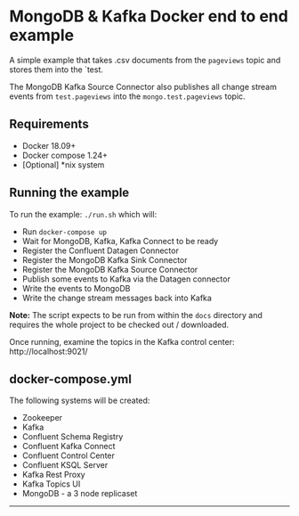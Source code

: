 # MongoDB & Kafka Docker end to end example

A simple example that takes .csv documents from the `pageviews` topic and stores them into the `test.

The MongoDB Kafka Source Connector also publishes all change stream events from `test.pageviews` into the `mongo.test.pageviews` topic.

## Requirements
  - Docker 18.09+
  - Docker compose 1.24+
  - [Optional] *nix system

## Running the example

To run the example: `./run.sh` which will:
  
  - Run `docker-compose up` 
  - Wait for MongoDB, Kafka, Kafka Connect to be ready
  - Register the Confluent Datagen Connector
  - Register the MongoDB Kafka Sink Connector
  - Register the MongoDB Kafka Source Connector
  - Publish some events to Kafka via the Datagen connector
  - Write the events to MongoDB  
  - Write the change stream messages back into Kafka

**Note:** The script expects to be run from within the `docs` directory and requires the whole project to be checked out / downloaded. 


Once running, examine the topics in the Kafka control center: http://localhost:9021/

## docker-compose.yml

The following systems will be created:

  - Zookeeper
  - Kafka
  - Confluent Schema Registry
  - Confluent Kafka Connect
  - Confluent Control Center
  - Confluent KSQL Server
  - Kafka Rest Proxy
  - Kafka Topics UI
  - MongoDB - a 3 node replicaset

---